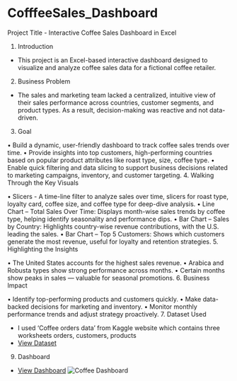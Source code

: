 # CofffeeSales_Dashboard
Project Title - Interactive Coffee Sales Dashboard in Excel
1.	Introduction
- This project is an Excel-based interactive dashboard designed to visualize and analyze coffee sales data for a fictional coffee retailer. 
2.	Business Problem
- The sales and marketing team lacked a centralized, intuitive view of their sales performance across countries, customer segments, and product types. As a result, decision-making was reactive and not data-driven.
3.	Goal
  
•	Build a dynamic, user-friendly dashboard to track coffee sales trends over time.
•	Provide insights into top customers, high-performing countries based on popular product attributes like roast type, size, coffee type.
•	Enable quick filtering and data slicing to support business decisions related to marketing campaigns, inventory, and customer targeting.
4.	Walking Through the Key Visuals

•	Slicers - A time-line filter to analyze sales over time, slicers for roast type, loyalty card, coffee size, and coffee type for deep-dive analysis.
•	Line Chart – Total Sales Over Time: Displays month-wise sales trends by coffee type, helping identify seasonality and performance dips.
•	Bar Chart – Sales by Country: Highlights country-wise revenue contributions, with the U.S. leading the sales.
•	Bar Chart – Top 5 Customers: Shows which customers generate the most revenue, useful for loyalty and retention strategies.
5.	Highlighting the Insights

•	The United States accounts for the highest sales revenue.
•	Arabica and Robusta types show strong performance across months.
•	Certain months show peaks in sales — valuable for seasonal promotions.
6.	Business Impact

•	Identify top-performing products and customers quickly.
•	Make data-backed decisions for marketing and inventory.
•	Monitor monthly performance trends and adjust strategy proactively.
7.	Dataset Used
- I used ‘Coffee orders data’ from Kaggle website which contains three worksheets orders, customers, products
- <a href="https://github.com/trishabera/CofffeeSales_Dashboard/blob/main/coffeeSales.xlsx">View Dataset</a>
9.	Dashboard
- <a href="https://github.com/trishabera/CofffeeSales_Dashboard/blob/main/Coffee%20Dashboard.png">View Dashboard</a>
![Coffee Dashboard](https://github.com/user-attachments/assets/a92ab494-5006-4f96-9f26-b4b911ba523a)
